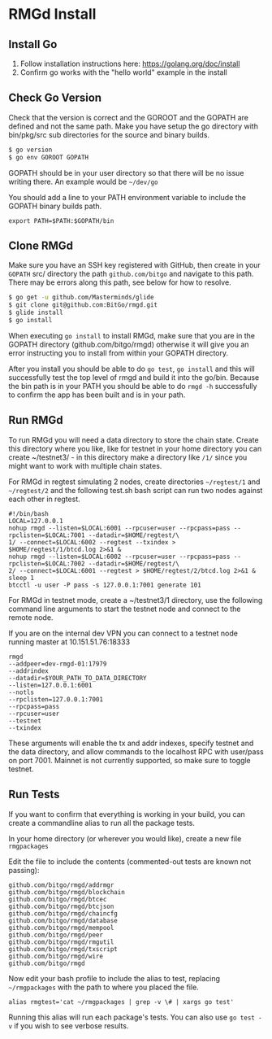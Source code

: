 # RMGd Install

## Install Go

1. Follow installation instructions here: https://golang.org/doc/install
2. Confirm go works with the "hello world" example in the install

## Check Go Version

Check that the version is correct and the GOROOT and the GOPATH are defined and not the same path. Make you have setup the go directory with bin/pkg/src sub directories for the source and binary builds.

```bash
$ go version
$ go env GOROOT GOPATH
```

GOPATH should be in your user directory so that there will be no issue writing there. An example would be `~/dev/go`

You should add a line to your PATH environment variable to include the GOPATH binary builds path.

```
export PATH=$PATH:$GOPATH/bin
```

## Clone RMGd

Make sure you have an SSH key registered with GitHub, then create in your `GOPATH` src/ directory the path `github.com/bitgo` and navigate to this path. There may be errors along this path, see below for how to resolve.

```bash
$ go get -u github.com/Masterminds/glide
$ git clone git@github.com:BitGo/rmgd.git
$ glide install
$ go install
```

When executing `go install` to install RMGd, make sure that you are in the GOPATH directory (github.com/bitgo/rmgd) otherwise it will give you an error instructing you to install from within your GOPATH directory.

After you install you should be able to do `go test`, `go install` and this will successfully test the top level of rmgd and build it into the go/bin. Because the bin path is in your PATH you should be able to do `rmgd -h` successfully to confirm the app has been built and is in your path.

## Run RMGd

To run RMGd you will need a data directory to store the chain state. Create this directory where you like, like for testnet in your home directory you can create ~/testnet3/ - in this directory make a directory like `/1/` since you might want to work with multiple chain states.

For RMGd in regtest simulating 2 nodes, create directories `~/regtest/1` and `~/regtest/2` and the following test.sh bash script can run two nodes against each other in regtest.

```
#!/bin/bash 
LOCAL=127.0.0.1
nohup rmgd --listen=$LOCAL:6001 --rpcuser=user --rpcpass=pass --rpclisten=$LOCAL:7001 --datadir=$HOME/regtest/\
1/ --connect=$LOCAL:6002 --regtest --txindex > $HOME/regtest/1/btcd.log 2>&1 &
nohup rmgd --listen=$LOCAL:6002 --rpcuser=user --rpcpass=pass --rpclisten=$LOCAL:7002 --datadir=$HOME/regtest/\
2/ --connect=$LOCAL:6001 --regtest > $HOME/regtest/2/btcd.log 2>&1 &
sleep 1
btcctl -u user -P pass -s 127.0.0.1:7001 generate 101
```

For RMGd in testnet mode, create a ~/testnet3/1 directory, use the following command line arguments to start the testnet node and connect to the remote node.

If you are on the internal dev VPN you can connect to a testnet node running master at 10.151.51.76:18333

```
rmgd
--addpeer=dev-rmgd-01:17979
--addrindex
--datadir=$YOUR_PATH_TO_DATA_DIRECTORY
--listen=127.0.0.1:6001
--notls
--rpclisten=127.0.0.1:7001
--rpcpass=pass
--rpcuser=user
--testnet
--txindex
```

These arguments will enable the tx and addr indexes, specify testnet and the data directory, and allow commands to the localhost RPC with user/pass on port 7001. Mainnet is not currently supported, so make sure to toggle testnet.

## Run Tests

If you want to confirm that everything is working in your build, you can create a commandline alias to run all the package tests.

In your home directory (or wherever you would like), create a new file `rmgpackages`

Edit the file to include the contents (commented-out tests are known not passing):

```
github.com/bitgo/rmgd/addrmgr
github.com/bitgo/rmgd/blockchain
github.com/bitgo/rmgd/btcec
github.com/bitgo/rmgd/btcjson
github.com/bitgo/rmgd/chaincfg
github.com/bitgo/rmgd/database
github.com/bitgo/rmgd/mempool
github.com/bitgo/rmgd/peer
github.com/bitgo/rmgd/rmgutil
github.com/bitgo/rmgd/txscript
github.com/bitgo/rmgd/wire
github.com/bitgo/rmgd
```

Now edit your bash profile to include the alias to test, replacing `~/rmgpackages` with the path to where you placed the file.

```
alias rmgtest='cat ~/rmgpackages | grep -v \# | xargs go test'
```

Running this alias will run each package's tests. You can also use `go test -v` if you wish to see verbose results.
